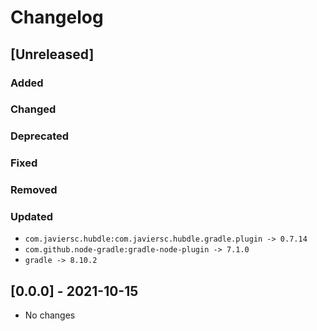 # Changelog

## [Unreleased]

### Added

### Changed

### Deprecated

### Fixed

### Removed

### Updated

- `com.javiersc.hubdle:com.javiersc.hubdle.gradle.plugin -> 0.7.14`
- `com.github.node-gradle:gradle-node-plugin -> 7.1.0`
- `gradle -> 8.10.2`

## [0.0.0] - 2021-10-15

- No changes
